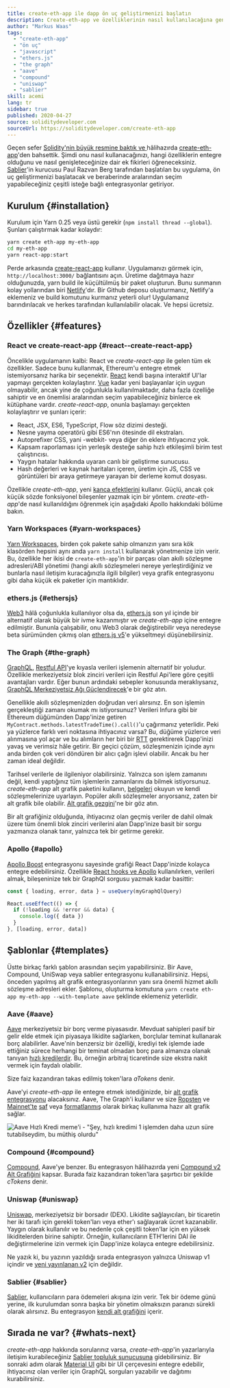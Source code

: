 ```yaml
---
title: create-eth-app ile dapp ön uç geliştirmenizi başlatın
description: Create-eth-app ve özelliklerinin nasıl kullanılacağına genel bakış
author: "Markus Waas"
tags:
  - "create-eth-app"
  - "ön uç"
  - "javascript"
  - "ethers.js"
  - "the graph"
  - "aave"
  - "compound"
  - "uniswap"
  - "sablier"
skill: acemi
lang: tr
sidebar: true
published: 2020-04-27
source: soliditydeveloper.com
sourceUrl: https://soliditydeveloper.com/create-eth-app
---
```


Geçen sefer [Solidity'nin büyük resmine baktık ve ](https://soliditydeveloper.com/solidity-overview-2020) hâlihazırda [create-eth-app](https://github.com/PaulRBerg/create-eth-app)'den bahsettik. Şimdi onu nasıl kullanacağınızı, hangi özelliklerin entegre olduğunu ve nasıl genişleteceğinize dair ek fikirleri öğreneceksiniz. [Sablier](http://sablier.finance/)'in kurucusu Paul Razvan Berg tarafından başlatılan bu uygulama, ön uç geliştirmenizi başlatacak ve beraberinde aralarından seçim yapabileceğiniz çeşitli isteğe bağlı entegrasyonlar getiriyor.

## Kurulum {#installation}

Kurulum için Yarn 0.25 veya üstü gerekir (`npm install thread --global`). Şunları çalıştırmak kadar kolaydır:

```bash
yarn create eth-app my-eth-app
cd my-eth-app
yarn react-app:start
```

Perde arkasında [create-react-app](https://github.com/facebook/create-react-app) kullanır. Uygulamanızı görmek için, `http://localhost:3000/` bağlantısını açın. Üretime dağıtmaya hazır olduğunuzda, yarn build ile küçültülmüş bir paket oluşturun. Bunu sunmanın kolay yollarından biri [Netlify](https://www.netlify.com/)'dır. Bir Github deposu oluşturmanız, Netlify'a eklemeniz ve build komutunu kurmanız yeterli olur! Uygulamanız barındırılacak ve herkes tarafından kullanılabilir olacak. Ve hepsi ücretsiz.

## Özellikler {#features}

### React ve create-react-app {#react--create-react-app}

Öncelikle uygulamanın kalbi: React ve _create-react-app_ ile gelen tüm ek özellikler. Sadece bunu kullanmak, Ethereum'u entegre etmek istemiyorsanız harika bir seçenektir. [React](https://reactjs.org/) kendi başına interaktif UI'lar yapmayı gerçekten kolaylaştırır. [Vue](https://vuejs.org/) kadar yeni başlayanlar için uygun olmayabilir, ancak yine de çoğunlukla kullanılmaktadır, daha fazla özelliğe sahiptir ve en önemlisi aralarından seçim yapabileceğiniz binlerce ek kütüphane vardır. _create-react-app_, onunla başlamayı gerçekten kolaylaştırır ve şunları içerir:

- React, JSX, ES6, TypeScript, Flow söz dizimi desteği.
- Nesne yayma operatörü gibi ES6'nın ötesinde dil ekstraları.
- Autoprefixer CSS, yani -webkit- veya diğer ön eklere ihtiyacınız yok.
- Kapsam raporlaması için yerleşik desteğe sahip hızlı etkileşimli birim test çalıştırıcısı.
- Yaygın hatalar hakkında uyaran canlı bir geliştirme sunucusu.
- Hash değerleri ve kaynak haritaları içeren, üretim için JS, CSS ve görüntüleri bir araya getirmeye yarayan bir derleme komut dosyası.

Özellikle _create-eth-app_, yeni [kanca efektlerini](https://reactjs.org/docs/hooks-effect.html) kullanır. Güçlü, ancak çok küçük sözde fonksiyonel bileşenler yazmak için bir yöntem. _create-eth-app_'de nasıl kullanıldığını öğrenmek için aşağıdaki Apollo hakkındaki bölüme bakın.

### Yarn Workspaces {#yarn-workspaces}

[Yarn Workspaces](https://classic.yarnpkg.com/en/docs/workspaces/), birden çok pakete sahip olmanızın yanı sıra kök klasörden hepsini aynı anda `yarn install` kullanarak yönetmenize izin verir. Bu, özellikle her ikisi de `create-eth-app`'in bir parçası olan akıllı sözleşme adresleri/ABI yönetimi (hangi akıllı sözleşmeleri nereye yerleştirdiğiniz ve bunlarla nasıl iletişim kuracağınızla ilgili bilgiler) veya grafik entegrasyonu gibi daha küçük ek paketler için mantıklıdır.

### ethers.js {#ethersjs}

[Web3](https://web3js.readthedocs.io/en/v1.2.7/) hâlâ çoğunlukla kullanılıyor olsa da, [ethers.js](https://docs.ethers.io/) son yıl içinde bir alternatif olarak büyük bir ivme kazanmıştır ve _create-eth-app_ içine entegre edilmiştir. Bununla çalışabilir, onu Web3 olarak değiştirebilir veya neredeyse beta sürümünden çıkmış olan [ethers.js v5](https://docs-beta.ethers.io/)'e yükseltmeyi düşünebilirsiniz.

### The Graph {#the-graph}

[GraphQL](https://graphql.org/), [Restful API](https://restfulapi.net/)'ye kıyasla verileri işlemenin alternatif bir yoludur. Özellikle merkeziyetsiz blok zinciri verileri için Restful Api'lere göre çeşitli avantajları vardır. Eğer bunun ardındaki sebepler konusunda meraklıysanız, [GraphQL Merkeziyetsiz Ağı Güçlendirecek](https://medium.com/graphprotocol/graphql-will-power-the-decentralized-web-d7443a69c69a)'e bir göz atın.

Genellikle akıllı sözleşmenizden doğrudan veri alırsınız. En son işlemin gerçekleştiği zamanı okumak mı istiyorsunuz? Verileri Infura gibi bir Ethereum düğümünden Dapp'inize getiren `MyContract.methods.latestTradeTime().call()`'u çağırmanız yeterlidir. Peki ya yüzlerce farklı veri noktasına ihtiyacınız varsa? Bu, düğüme yüzlerce veri alınmasına yol açar ve bu alımların her biri bir [RTT](https://wikipedia.org/wiki/Round-trip_delay_time) gerektirerek Dapp'inizi yavaş ve verimsiz hâle getirir. Bir geçici çözüm, sözleşmenizin içinde aynı anda birden çok veri döndüren bir alıcı çağrı işlevi olabilir. Ancak bu her zaman ideal değildir.

Tarihsel verilerle de ilgileniyor olabilirsiniz. Yalnızca son işlem zamanını değil, kendi yaptığınız tüm işlemlerin zamanlarını da bilmek istiyorsunuz. _create-eth-app_ alt grafik paketini kullanın, [belgeleri](https://thegraph.com/docs/define-a-subgraph) okuyun ve kendi sözleşmelerinize uyarlayın. Popüler akıllı sözleşmeler arıyorsanız, zaten bir alt grafik bile olabilir. [Alt grafik gezgini](https://thegraph.com/explorer/)'ne bir göz atın.

Bir alt grafiğiniz olduğunda, ihtiyacınız olan geçmiş veriler de dahil olmak üzere tüm önemli blok zinciri verilerini alan Dapp'inize basit bir sorgu yazmanıza olanak tanır, yalnızca tek bir getirme gerekir.

### Apollo {#apollo}

[Apollo Boost](https://www.apollographql.com/docs/react/get-started/) entegrasyonu sayesinde grafiği React Dapp'inizde kolayca entegre edebilirsiniz. Özellikle [React hooks ve Apollo](https://www.apollographql.com/blog/apollo-client-now-with-react-hooks-676d116eeae2) kullanılırken, verileri almak, bileşeninize tek bir GraphQl sorgusu yazmak kadar basittir:

```js
const { loading, error, data } = useQuery(myGraphQlQuery)

React.useEffect(() => {
  if (!loading && !error && data) {
    console.log({ data })
  }
}, [loading, error, data])
```

## Şablonlar {#templates}

Üstte birkaç farklı şablon arasından seçim yapabilirsiniz. Bir Aave, Compound, UniSwap veya sablier entegrasyonu kullanabilirsiniz. Hepsi, önceden yapılmış alt grafik entegrasyonlarının yanı sıra önemli hizmet akıllı sözleşme adresleri ekler. Şablonu, oluşturma komutuna `yarn create eth-app my-eth-app --with-template aave` şeklinde eklemeniz yeterlidir.

### Aave {#aave}

[Aave](https://aave.com/) merkeziyetsiz bir borç verme piyasasıdır. Mevduat sahipleri pasif bir gelir elde etmek için piyasaya likidite sağlarken, borçlular teminat kullanarak borç alabilirler. Aave'nin benzersiz bir özelliği, krediyi tek işlemde iade ettiğiniz sürece herhangi bir teminat olmadan borç para almanıza olanak tanıyan [hızlı kredilerdir](https://docs.aave.com/developers/guides/flash-loans). Bu, örneğin arbitraj ticaretinde size ekstra nakit vermek için faydalı olabilir.

Size faiz kazandıran takas edilmiş token'lara _aTokens_ denir.

Aave'yi _create-eth-app_ ile entegre etmek istediğinizde, bir [alt grafik entegrasyonu](https://docs.aave.com/developers/getting-started/using-graphql) alacaksınız. Aave, The Graph'i kullanır ve size [Ropsten](https://thegraph.com/explorer/subgraph/aave/protocol-ropsten) ve [Mainnet'te](https://thegraph.com/explorer/subgraph/aave/protocol) [saf](https://thegraph.com/explorer/subgraph/aave/protocol-raw) veya [formatlanmış](https://thegraph.com/explorer/subgraph/aave/protocol) olarak birkaç kullanıma hazır alt grafik sağlar.

![Aave Hızlı Kredi meme'i - "Şey, hızlı kredimi 1 işlemden daha uzun süre tutabilseydim, bu müthiş olurdu"](./flashloan-meme.png)

### Compound {#compound}

[Compound](https://compound.finance/), Aave'ye benzer. Bu entegrasyon hâlihazırda yeni [Compound v2 Alt Grafiğini](https://medium.com/graphprotocol/https-medium-com-graphprotocol-compound-v2-subgraph-highlight-a5f38f094195) kapsar. Burada faiz kazandıran token'lara şaşırtıcı bir şekilde _cTokens_ denir.

### Uniswap {#uniswap}

[Uniswap](https://uniswap.exchange/), merkeziyetsiz bir borsadır (DEX). Likidite sağlayıcıları, bir ticaretin her iki tarafı için gerekli token'ları veya ether'ı sağlayarak ücret kazanabilir. Yaygın olarak kullanılır ve bu nedenle çok çeşitli token'lar için en yüksek likiditelerden birine sahiptir. Örneğin, kullanıcıların ETH'lerini DAI ile değiştirmelerine izin vermek için Dapp'inize kolayca entegre edebilirsiniz.

Ne yazık ki, bu yazının yazıldığı sırada entegrasyon yalnızca Uniswap v1 içindir ve [yeni yayınlanan v2](https://uniswap.org/blog/uniswap-v2/) için değildir.

### Sablier {#sablier}

[Sablier](https://sablier.finance/), kullanıcıların para ödemeleri akışına izin verir. Tek bir ödeme günü yerine, ilk kurulumdan sonra başka bir yönetim olmaksızın paranızı sürekli olarak alırsınız. Bu entegrasyon [kendi alt grafiğini](https://thegraph.com/explorer/subgraph/sablierhq/sablier) içerir.

## Sırada ne var? {#whats-next}

_create-eth-app_ hakkında sorularınız varsa, _create-eth-app_'in yazarlarıyla iletişim kurabileceğiniz [Sablier topluluk sunucusuna](https://discord.gg/bsS8T47) gidebilirsiniz. Bir sonraki adım olarak [Material UI](https://material-ui.com/) gibi bir UI çerçevesini entegre edebilir, ihtiyacınız olan veriler için GraphQL sorguları yazabilir ve dağıtımı kurabilirsiniz.
